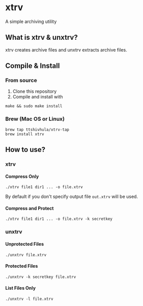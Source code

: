# xtrv

A simple archiving utility

## What is xtrv & unxtrv?

xtrv creates archive files and unxtrv extracts archive files.

## Compile & Install

### From source

1. Clone this repository
2. Compile and install with

```
make && sudo make install
```

### Brew (Mac OS or Linux)
```
brew tap ttshivhula/xtrv-tap
brew install xtrv
```

## How to use?

### xtrv

#### Compress Only

```
./xtrv file1 dir1 ... -o file.xtrv
```

By default if you don't specify output file `out.xtrv` will be used.

#### Compress and Protect

```
./xtrv file1 dir1 ... -o file.xtrv -k secretkey
```

### unxtrv

#### Unprotected Files

```
./unxtrv file.xtrv
```

#### Protected Files

```
./unxtrv -k secretkey file.xtrv
```

#### List Files Only

```
./unxtrv -l file.xtrv
```
